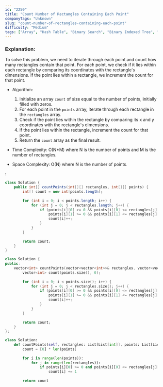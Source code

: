 ```yaml
---
id: "2250"
title: "Count Number of Rectangles Containing Each Point"
companyTags: "Unknown"
slug: "count-number-of-rectangles-containing-each-point"
difficulty: "Medium"
tags: ["Array", "Hash Table", "Binary Search", "Binary Indexed Tree", "Sorting"]
---
```


### Explanation:

To solve this problem, we need to iterate through each point and count how many rectangles contain that point. For each point, we check if it lies within each rectangle by comparing its coordinates with the rectangle's dimensions. If the point lies within a rectangle, we increment the count for that point.

- Algorithm:
  1. Initialize an array `count` of size equal to the number of points, initially filled with zeros.
  2. For each point in the `points` array, iterate through each rectangle in the `rectangles` array.
  3. Check if the point lies within the rectangle by comparing its x and y coordinates with the rectangle's dimensions.
  4. If the point lies within the rectangle, increment the count for that point.
  5. Return the `count` array as the final result.

- Time Complexity: O(N*M) where N is the number of points and M is the number of rectangles.
- Space Complexity: O(N) where N is the number of points.

:

```java
class Solution {
    public int[] countPoints(int[][] rectangles, int[][] points) {
        int[] count = new int[points.length];
        
        for (int i = 0; i < points.length; i++) {
            for (int j = 0; j < rectangles.length; j++) {
                if (points[i][0] >= 0 && points[i][0] <= rectangles[j][0] &&
                    points[i][1] >= 0 && points[i][1] <= rectangles[j][1]) {
                    count[i]++;
                }
            }
        }
        
        return count;
    }
}
```

```cpp
class Solution {
public:
    vector<int> countPoints(vector<vector<int>>& rectangles, vector<vector<int>>& points) {
        vector<int> count(points.size(), 0);
        
        for (int i = 0; i < points.size(); i++) {
            for (int j = 0; j < rectangles.size(); j++) {
                if (points[i][0] >= 0 && points[i][0] <= rectangles[j][0] &&
                    points[i][1] >= 0 && points[i][1] <= rectangles[j][1]) {
                    count[i]++;
                }
            }
        }
        
        return count;
    }
};
```

```python
class Solution:
    def countPoints(self, rectangles: List[List[int]], points: List[List[int]]) -> List[int]:
        count = [0] * len(points)
        
        for i in range(len(points)):
            for j in range(len(rectangles)):
                if points[i][0] >= 0 and points[i][0] <= rectangles[j][0] and points[i][1] >= 0 and points[i][1] <= rectangles[j][1]:
                    count[i] += 1
        
        return count
```